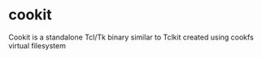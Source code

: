 # cookit
Cookit is a standalone Tcl/Tk binary similar to Tclkit created using cookfs virtual filesystem
